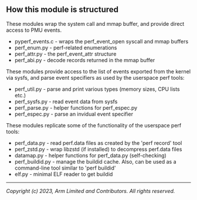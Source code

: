 How this module is structured
-----------------------------

These modules wrap the system call and mmap buffer, and provide direct access to PMU events.

 - pyperf_events.c  - wraps the perf_event_open syscall and mmap buffers
 - perf_enum.py     - perf-related enumerations
 - perf_attr.py     - the perf_event_attr structure
 - perf_abi.py      - decode records returned in the mmap buffer

These modules provide access to the list of events exported from the kernel via sysfs,
and parse event specifiers as used by the userspace perf tools:

 - perf_util.py     - parse and print various types (memory sizes, CPU lists etc.)
 - perf_sysfs.py    - read event data from sysfs
 - perf_parse.py    - helper functions for perf_espec.py
 - perf_espec.py    - parse an invidual event specifier

These modules replicate some of the functionality of the userspace perf tools:

 - perf_data.py     - read perf.data files as created by the 'perf record' tool
 - perf_zstd.py     - wrap libzstd (if installed) to decompress perf.data files
 - datamap.py       - helper functions for perf_data.py (self-checking)
 - perf_buildid.py  - manage the buildid cache. Also, can be used as a command-line tool similar to 'perf buildid'
 - elf.py           - minimal ELF reader to get buildid

--------------

*Copyright (c) 2023, Arm Limited and Contributors. All rights reserved.*

